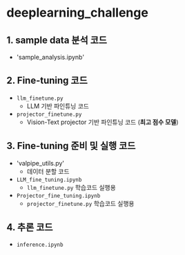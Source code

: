 # deeplearning_challenge

## 1. sample data 분석 코드
- 'sample_analysis.ipynb'
  
## 2. Fine-tuning 코드
- `llm_finetune.py`  
  - LLM 기반 파인튜닝 코드
- `projector_finetune.py`  
  - Vision-Text projector 기반 파인튜닝 코드 (**최고 점수 모델**)

## 3. Fine-tuning 준비 및 실행 코드
- 'valpipe_utils.py'
  - 데이터 분할 코드
- `LLM_fine_tuning.ipynb`  
  - `llm_finetune.py` 학습코드 실행용
- `Projector_fine_tuning.ipynb`  
  - `projector_finetune.py` 학습코드 실행용

## 4. 추론 코드
- `inference.ipynb`
